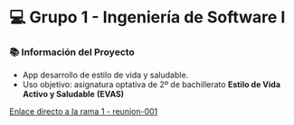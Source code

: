 # 💻 Grupo 1 - Ingeniería de Software I

### 📚 Información del Proyecto

- App desarrollo de estilo de vida y saludable. 
- Uso objetivo: asignatura optativa de 2º de bachillerato **Estilo de Vida Activo y Saludable** **(EVAS)**
  
[Enlace directo a la rama 1 - reunion-001](https://github.com/celiabecerril/24-25-IdSw1-SDR/tree/reunion-001)
